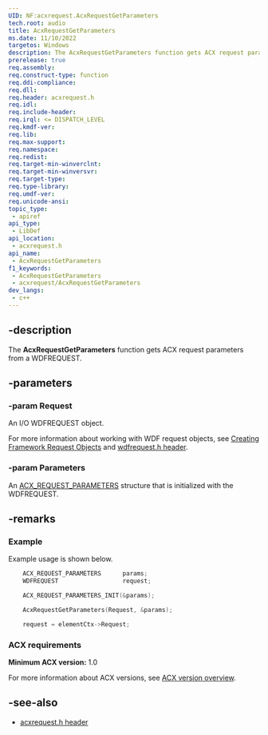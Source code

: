 ```yaml
---
UID: NF:acxrequest.AcxRequestGetParameters
tech.root: audio
title: AcxRequestGetParameters
ms.date: 11/10/2022
targetos: Windows
description: The AcxRequestGetParameters function gets ACX request parameters from a WDFREQUEST.
prerelease: true
req.assembly: 
req.construct-type: function
req.ddi-compliance: 
req.dll: 
req.header: acxrequest.h
req.idl: 
req.include-header: 
req.irql: <= DISPATCH_LEVEL
req.kmdf-ver: 
req.lib: 
req.max-support: 
req.namespace: 
req.redist: 
req.target-min-winverclnt: 
req.target-min-winversvr: 
req.target-type: 
req.type-library: 
req.umdf-ver: 
req.unicode-ansi: 
topic_type:
 - apiref
api_type:
 - LibDef
api_location:
 - acxrequest.h
api_name:
 - AcxRequestGetParameters
f1_keywords:
 - AcxRequestGetParameters
 - acxrequest/AcxRequestGetParameters
dev_langs:
 - c++
---
```


## -description

The **AcxRequestGetParameters** function gets ACX request parameters from a WDFREQUEST.

## -parameters

### -param Request

An I/O WDFREQUEST object.

For more information about working with WDF request objects, see [Creating Framework Request Objects](/windows-hardware/drivers/wdf/creating-framework-request-objects) and [wdfrequest.h header](/windows-hardware/drivers/ddi/wdfrequest/).

### -param Parameters

An [ACX_REQUEST_PARAMETERS](nf-acxrequest-acxrequestgetparameters.md) structure that is initialized with the WDFREQUEST.

## -remarks

### Example

Example usage is shown below.

```cpp
    ACX_REQUEST_PARAMETERS      params;  
    WDFREQUEST                  request;

    ACX_REQUEST_PARAMETERS_INIT(&params);

    AcxRequestGetParameters(Request, &params);

    request = elementCtx->Request;
```

### ACX requirements

**Minimum ACX version:** 1.0

For more information about ACX versions, see [ACX version overview](/windows-hardware/drivers/audio/acx-version-overview).

## -see-also

- [acxrequest.h header](index.md)
